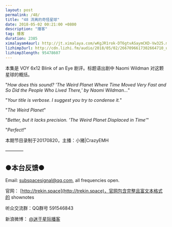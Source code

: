 ```yaml
---
layout: post
permalink: /48/
title: "48 流离的奇怪星球"
date: 2018-05-02 00:21:00 +0800
description: "播客"
tag: 播客 
duration: 2385
ximalayam4aurl: http://jt.ximalaya.com/wKgJR1rok-DT6gtvASaymCKD-Vw325.m4a?channel=rss&album_id=3135361&track_id=85992812&uid=6418191&jt=http://audio.xmcdn.com/group27/M08/33/CE/wKgJR1rok-DT6gtvASaymCKD-Vw325.m4a
lizhimp3url: http://cdn.lizhi.fm/audio/2018/05/02/2667096617302664710_ud.mp3
lizhimp3length: 95478607
---   
```


本集是 VOY 6x12 Blink of an Eye 剧评。标题语出剧中 Naomi Wildman 对这颗星球的概括。

&quot;_How does this sound? &#39;The Weird Planet Where Time Moved Very Fast and So Did the People Who Lived There,&#39; by Naomi Wildman..._&quot;

&quot;_Your title is verbose. I suggest you try to condense it._&quot;

&quot;_The Weird Planet_&quot;

&quot;_Better, but it lacks precision. &#39;The Weird Planet Displaced in Time&#39;_&quot;

&quot;_Perfect!_&quot;

本期节目录制于20170820，主播：小猪\|CrazyEMH

————

## ●本台反馈●

Email: [subspacesignal@qq.com](mailto:subspacesignal@qq.com), all frequencies open.

官网： [http://trekin.space](http://trekin.space)，官网包含完整且富文本格式的 shownotes

听众交流群：QQ群号 591546843

新浪微博： [@迷于星际播客](http://weibo.com/lostinst)
